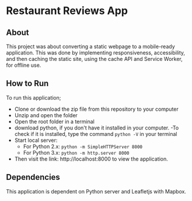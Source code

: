 # Restaurant Reviews App

## About

This project was about converting a static webpage to a mobile-ready application. This was done by implementing responsiveness, accessibility, and then caching the static site, using the cache API and Service Worker, for offline use.

## How to Run

To run this application;
* Clone or download the zip file from this repository to your computer
* Unzip and open the folder
* Open the root folder in a terminal
* download python, if you don't have it installed in your computer.
  -To check if it is installed, type the command `python -V` in your terminal
*  Start local server:
	- For Python 2.x: `python -m SimpleHTTPServer 8000`
	- For Python 3.x: `python -m http.server 8000`
* Then visit the link: http://localhost:8000 to view the application.

## Dependencies

This application is dependent on Python server and Leafletjs with Mapbox.
